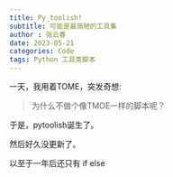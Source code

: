 ```yaml
---
title: Py_toolish!
subtitle: 可能是最简陋的工具集
author : 张云春
date: 2023-05-21
categories: Code
tags: Python 工具类脚本
---
```


一天，我用着TOME，突发奇想:

> 为什么不做个像TMOE一样的脚本呢？

于是，pytoolish诞生了。

<span class="assets/css/heimu.css" title="你知道的太多了"> 然后好久没更新了。 </span>

<span class="heimu" title="你知道的太多了"> 以至于一年后还只有 if else</span>
